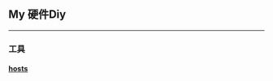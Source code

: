 ## My 硬件Diy
----------------------------------------------------------------

### 工具

#### [hosts](https://mokk731.github.io/txt/hosts.txt)




